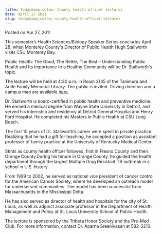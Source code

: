 ```yaml
---
title: Today&amp;colon; County health officer lectures
date: April 27 2011
slug: today&amp;colon;-county-health-officer-lectures
---
```


<span class="date">Posted on Apr 27, 2011 </span>

<p>This semester&#x2019;s Health Sciences/Biology Speaker Series concludes
April 28, when Monterey County&apos;s Director of Public Health Hugh
Stallworth visits CSU Monterey Bay.</p>
<p>Public Health: The Good, The Better, The Best
&#x2013;&#xA0;Understanding Public Health and Its Importance to a Healthy
Community will be Dr. Stallworth&apos;s topic.</p>
<p>The lecture will be held at 4:30 p.m. in Room 3145 of the
Tanimura and Antle Family Memorial Library. The public is invited.
Driving direction and a campus map are available <a href="http://csumb.edu/map" rel="nofollow">here</a>.</p>
<p>Dr. Stallworth is board-certified in public health and
preventive medicine. He earned a medical degree from Wayne State
University in Detroit, and served his internship and residency at
Detroit General Hospital and Henry Ford Hospital. He completed his
Masters in Public Health at CSU Long Beach.</p>
<p>The first 10 years of Dr. Stallworth&#x2019;s career were spent in
private practice. Realizing that he had a gift for teaching, he
accepted a position as assistant professor of family practice at
the University of Kentucky Medical Center.</p>
<p>Stints as county health officer followed, first in Fresno County
and then Orange County.During his tenure in Orange County, he
guided the health department through the largest Multiple Drug
Resistant TB outbreak in a school in U.S. history.</p>
<p>From 1999 to 2002, he served as national vice president of
cancer control for the American Cancer Society, where he developed
an outreach model for underserved communities. The model has been
successful from Massachusetts to the Mississippi Delta.</p>
<p>He has also served as director of health and hospitals for the
city of St. Louis, as well as adjunct associate professor in the
Department of Health Management and Policy at St. Louis University
School of Public Health.</p>
<p>The lecture is sponsored by the Tribeta Honor Society and the
Pre-Med Club. For more information, contact Dr. Aparna Sreenivasan
at 582-3210.<br>
<br>
&#xA0;&#xA0;</br></br></p>
